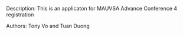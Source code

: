 Description: This is an applicaton for MAUVSA Advance Conference 4 registration

Authors: Tony Vo and Tuan Duong

